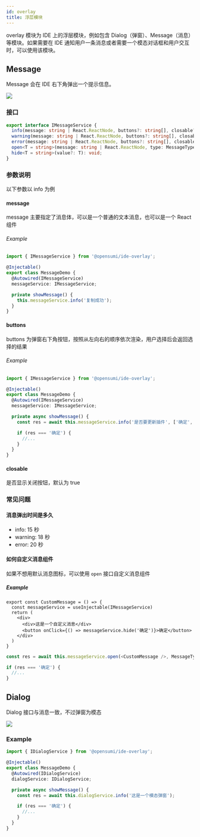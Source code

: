 ```yaml
---
id: overlay
title: 浮层模块
---
```


overlay 模块为 IDE 上的浮层模块，例如包含 Dialog（弹窗）、Message（消息）等模块。如果需要在 IDE 通知用户一条消息或者需要一个模态对话框和用户交互时，可以使用该模块。

## Message

Message 会在 IDE 右下角弹出一个提示信息。

![](https://gw-office.alipayobjects.com/bmw-prod/b9d110e1-73d5-41d7-aaad-14a4d630af13.png)

### 接口

```ts
export interface IMessageService {
  info(message: string | React.ReactNode, buttons?: string[], closable?: boolean): Promise<string | undefined>;
  warning(message: string | React.ReactNode, buttons?: string[], closable?: boolean): Promise<string | undefined>;
  error(message: string | React.ReactNode, buttons?: string[], closable?: boolean): Promise<string | undefined>;
  open<T = string>(message: string | React.ReactNode, type: MessageType, buttons?: string[], closable?: boolean, from?: string): Promise<T | undefined>;
  hide<T = string>(value?: T): void;
}
```

### 参数说明

以下参数以 info 为例

#### message
message 主要指定了消息体，可以是一个普通的文本消息，也可以是一个 React 组件

###### Example

```ts
import { IMessageService } from '@opensumi/ide-overlay';

@Injectable()
export class MessageDemo {
  @Autowired(IMessageService)
  messageService: IMessageService;

  private showMessage() {
    this.messageService.info('复制成功');
  }
}

```

#### buttons
buttons 为弹窗右下角按钮，按照从左向右的顺序依次渲染，用户选择后会返回选择的结果

###### Example

```ts
import { IMessageService } from '@opensumi/ide-overlay';

@Injectable()
export class MessageDemo {
  @Autowired(IMessageService)
  messageService: IMessageService;

  private async showMessage() {
    const res = await this.messageService.info('是否要更新插件', ['确定', '取消']);

    if (res === '确定') {
      //...
    }
  }
}

```


#### closable
是否显示关闭按钮，默认为 true

### 常见问题

#### 消息弹出时间是多久

- info: 15 秒
- warning: 18 秒
- error: 20 秒

#### 如何自定义消息组件

如果不想用默认消息图标，可以使用 `open` 接口自定义消息组件

##### Example

```tsx
export const CustomMessage = () => {
  const messageService = useInjectable(IMessageService)
  return (
    <div>
      <div>这是一个自定义消息</div>
      <button onClick={() => messageService.hide('确定')}>确定</button>
    </div>
  )
}
```

```ts
const res = await this.messageService.open(<CustomMessage />, MessageType.EMPTY);

if (res === '确定') {
  //...
}
```

## Dialog
Dialog 接口与消息一致，不过弹窗为模态

![](https://gw-office.alipayobjects.com/bmw-prod/6869e5f6-3e1a-452f-a562-02bab963b1b0.png)

### Example

```ts
import { IDialogService } from '@opensumi/ide-overlay';

@Injectable()
export class MessageDemo {
  @Autowired(IDialogService)
  dialogService: IDialogService;

  private async showMessage() {
    const res = await this.dialogService.info('这是一个模态弹窗');

    if (res === '确定') {
      //...
    }
  }
}

```

